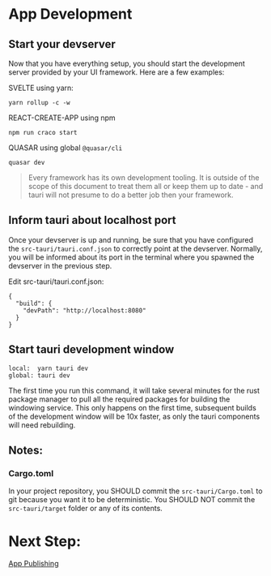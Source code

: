 # App Development

## Start your devserver
Now that you have everything setup, you should start the development server provided by your UI framework. Here are a few examples:

SVELTE using yarn:
```
yarn rollup -c -w
```

REACT-CREATE-APP using npm
```
npm run craco start
```

QUASAR using global `@quasar/cli`
```
quasar dev
```

> Every framework has its own development tooling. It is outside of the scope of this document to treat them all or keep them up to date - and tauri will not presume to do a better job then your framework.

## Inform tauri about localhost port
Once your devserver is up and running, be sure that you have configured the `src-tauri/tauri.conf.json` to correctly point at the devserver. Normally, you will be informed about its port in the terminal where you spawned the devserver in the previous step.

Edit src-tauri/tauri.conf.json:
```
{
  "build": {
    "devPath": "http://localhost:8080"
  }
}
```

## Start tauri development window
```
local:  yarn tauri dev
global: tauri dev
```

The first time you run this command, it will take several minutes for the rust package manager to pull all the required packages for building the windowing service. This only happens on the first time, subsequent builds of the development window will be 10x faster, as only the tauri components will need rebuilding.

## Notes:

### Cargo.toml
In your project repository, you SHOULD commit the `src-tauri/Cargo.toml` to git because you want it to be deterministic. You SHOULD NOT commit the `src-tauri/target` folder or any of its contents.

# Next Step:
[App Publishing]()